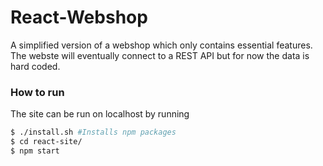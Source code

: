 # React-Webshop
A simplified version of a webshop which only contains essential features. The webste will eventually connect to a REST API but for now the data is hard coded.

### How to run

The site can be run on localhost by running

```sh
$ ./install.sh #Installs npm packages
$ cd react-site/
$ npm start
```
